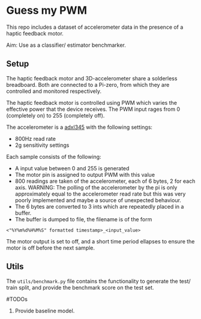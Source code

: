 # Guess my PWM

This repo includes a dataset of accelerometer data in the presence of a haptic feedback motor.

Aim: Use as a classifier/ estimator benchmarker.

## Setup

The haptic feedback motor and 3D-accelerometer share a solderless breadboard.
Both are connected to a Pi-zero, from which they are controlled and monitored respectively.

The haptic feedback motor is controlled using PWM which varies the effective power that the device receives.
The PWM input rages from 0 (completely on) to 255 (completely off).

The accelerometer is a [adxl345](https://www.analog.com/en/products/adxl345.html) with the following settings:

* 800Hz read rate
* 2g sensitivity settings

Each sample consists of the following:

* A input value between 0 and 255 is generated
* The motor pin is assigned to output PWM with this value
* 800 readings are taken of the accelerometer, each of 6 bytes, 2 for each axis.
WARNING: The polling of the accelerometer by the pi is only approximately equal to the
accelerometer read rate but this was very poorly implemented and maybe a source of unexpected behaviour.
* The 6 bytes are converted to 3 ints which are repeatedly placed in a buffer.
* The buffer is dumped to file, the filename is of the form
```
<"%Y%m%d%H%M%S" formatted timestamp>_<input_value>
```
The motor output is set to off, and a short time period ellapses to ensure the motor is off before the next sample.


## Utils

The `utils/benchmark.py` file contains the functionality to generate the test/ train split, and provide the benchmark score on the test set.

#TODOs

1. Provide baseline model.
